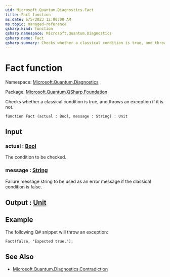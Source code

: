 ```yaml
---
uid: Microsoft.Quantum.Diagnostics.Fact
title: Fact function
ms.date: 6/5/2023 12:00:00 AM
ms.topic: managed-reference
qsharp.kind: function
qsharp.namespace: Microsoft.Quantum.Diagnostics
qsharp.name: Fact
qsharp.summary: Checks whether a classical condition is true, and throws an exception if it is not.
---
```


# Fact function

Namespace: [Microsoft.Quantum.Diagnostics](xref:Microsoft.Quantum.Diagnostics)

Package: [Microsoft.Quantum.QSharp.Foundation](https://nuget.org/packages/Microsoft.Quantum.QSharp.Foundation)


Checks whether a classical condition is true, and throws an exception if it is not.

```qsharp
function Fact (actual : Bool, message : String) : Unit
```


## Input

### actual : [Bool](xref:microsoft.quantum.qsharp.valueliterals#bool-literals)

The condition to be checked.


### message : [String](xref:microsoft.quantum.qsharp.valueliterals#string-literals)

Failure message string to be used as an error message if the classicalcondition is false.



## Output : [Unit](xref:microsoft.quantum.qsharp.valueliterals#unit-literal)



## Example

The following Q# snippet will throw an exception:```qsharpFact(false, "Expected true.");```

## See Also

- [Microsoft.Quantum.Diagnostics.Contradiction](xref:Microsoft.Quantum.Diagnostics.Contradiction)